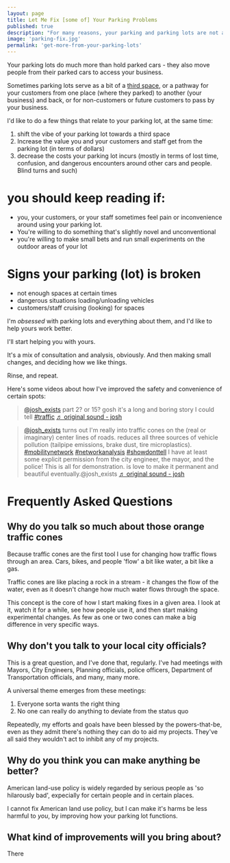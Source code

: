 ```yaml
---
layout: page
title: Let Me Fix [some of] Your Parking Problems
published: true
description: "For many reasons, your parking and parking lots are not as good as they could be, at least some of the time. And at other times, the parking might be acutely bad. I'll help you fix it all the time."
image: 'parking-fix.jpg'
permalink: 'get-more-from-your-parking-lots'
---
```


Your parking lots do much more than hold parked cars - they also move people from their parked cars to access your business. 

Sometimes parking lots serve as a bit of a [third space](https://en.wikipedia.org/wiki/Third_place), or a pathway for your customers from one place (where they parked) to another (your business) and back, or for non-customers or future customers to pass by your business.


I'd like to do a few things that relate to your parking lot, at the same time:

1. shift the vibe of your parking lot towards a third space
2. Increase the value you and your customers and staff get from the parking lot (in terms of dollars)
3. decrease the costs your parking lot incurs (mostly in terms of lost time, confusion, and dangerous encounters around other cars and people. Blind turns and such)



# you should keep reading if:

- you, your customers, or your staff sometimes feel pain or inconvenience around using your parking lot.
- You're willing to do something that's slightly novel and unconventional
- you're willing to make small bets and run small experiments on the outdoor areas of your lot




# Signs your parking (lot) is broken

- not enough spaces at certain times
- dangerous situations loading/unloading vehicles
- customers/staff cruising (looking) for spaces


I'm _obsessed_ with parking lots and everything about them, and I'd like to help yours work better.

I'll start helping you with yours.

It's a mix of consultation and analysis, obviously. And then making small changes, and deciding how we like things. 

Rinse, and repeat. 

Here's some videos about how I've improved the safety and convenience of certain spots:



<blockquote class="tiktok-embed" cite="https://www.tiktok.com/@josh_exists/video/7240611295966268718" data-video-id="7240611295966268718" style="max-width: 605px;min-width: 325px;" > <section> <a target="_blank" title="@josh_exists" href="https://www.tiktok.com/@josh_exists?refer=embed">@josh_exists</a> part 2? or 15? gosh it&#39;s a long and boring story I could tell <a title="traffic" target="_blank" href="https://www.tiktok.com/tag/traffic?refer=embed">#traffic</a> <a target="_blank" title="♬ original sound - josh" href="https://www.tiktok.com/music/original-sound-7240611323795622698?refer=embed">♬ original sound - josh</a> </section> </blockquote> <script async src="https://www.tiktok.com/embed.js"></script>

<blockquote class="tiktok-embed" cite="https://www.tiktok.com/@josh_exists/video/7241670267485932843" data-video-id="7241670267485932843" style="max-width: 605px;min-width: 325px;" > <section> <a target="_blank" title="@josh_exists" href="https://www.tiktok.com/@josh_exists?refer=embed">@josh_exists</a> turns out I&#39;m really into traffic cones on the (real or imaginary) center lines of roads. reduces all three sources of vehicle pollution (tailpipe emissions, brake dust, tire microplastics). <a title="mobilitynetwork" target="_blank" href="https://www.tiktok.com/tag/mobilitynetwork?refer=embed">#mobilitynetwork</a> <a title="networkanalysis" target="_blank" href="https://www.tiktok.com/tag/networkanalysis?refer=embed">#networkanalysis</a> <a title="showdonttell" target="_blank" href="https://www.tiktok.com/tag/showdonttell?refer=embed">#showdonttell</a> I have at least some explicit permission from the city engineer, the mayor, and the police! This is all for demonstration. is love to make it permanent and beautiful eventually.@josh_exists <a target="_blank" title="♬ original sound - josh" href="https://www.tiktok.com/music/original-sound-7241670290613422894?refer=embed">♬ original sound - josh</a> </section> </blockquote> <script async src="https://www.tiktok.com/embed.js"></script>

# Frequently Asked Questions

## Why do you talk so much about those orange traffic cones

Because traffic cones are the first tool I use for changing how traffic flows through an area. Cars, bikes, and people 'flow' a bit like water, a bit like a gas. 

Traffic cones are like placing a rock in a stream - it changes the flow of the water, even as it doesn't change how much water flows through the space.

This concept is the core of how I start making fixes in a given area. I look at it, watch it for a while, see how people use it, and then start making experimental changes. As few as one or two cones can make a big difference in very specific ways. 

## Why don't you talk to your local city officials?

This is a great question, and I've done that, regularly. I've had meetings with Mayors, City Engineers, Planning officials, police officers, Department of Transportation officials, and many, many more.

A universal theme emerges from these meetings:

1. Everyone sorta wants the right thing
2. No one can really do anything to deviate from the status quo

Repeatedly, my efforts and goals have been blessed by the powers-that-be, even as they admit there's nothing they can do to aid my projects. They've all said they wouldn't act to inhibit any of my projects.

## Why do you think you can make anything be better?

American land-use policy is widely regarded by serious people as 'so hilarously bad', expecially for certain people and in certain places.

I cannot fix American land use policy, but I can make it's harms be less harmful to _you_, by improving how your parking lot functions.

## What kind of improvements will you bring about?

There